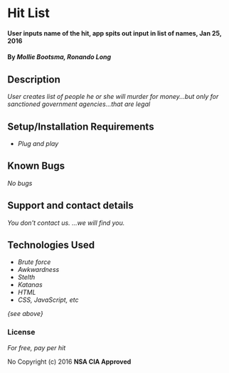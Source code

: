 # Hit List

#### User inputs name of the hit, app spits out input in list of names, Jan 25, 2016

#### By _**Mollie Bootsma, Ronando Long**_

## Description

_User creates list of people he or she will murder for money...but only for sanctioned government agencies...that are legal_

## Setup/Installation Requirements

* _Plug and play_

## Known Bugs

_No bugs_

## Support and contact details

_You don't contact us. ...we will find you._

## Technologies Used

* _Brute force_
* _Awkwardness_
* _Stelth_
* _Katanas_
* _HTML_
* _CSS, JavaScript, etc_

_{see above}_

### License

*For free, pay per hit*

No Copyright (c) 2016 **NSA CIA Approved**
